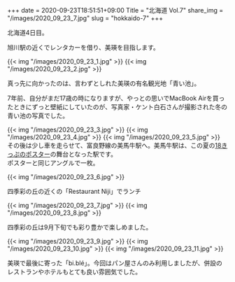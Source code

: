 +++
date  = 2020-09-23T18:51:51+09:00
Title = "北海道 Vol.7"
share_img = "/images/2020_09_23_7.jpg"
slug = "hokkaido-7"
+++

北海道4日目。

旭川駅の近くでレンタカーを借り、美瑛を目指します。


{{< img "/images/2020_09_23_1.jpg" >}}
{{< img "/images/2020_09_23_2.jpg" >}}

真っ先に向かったのは、言わずとしれた美瑛の有名観光地「青い池」。

7年前、自分がまだ17歳の時になりますが、やっとの思いでMacBook Airを買ったときにずっと壁紙にしていたのが、写真家・ケント白石さんが撮影された冬の青い池の写真でした。

{{< img "/images/2020_09_23_3.jpg" >}}
{{< img "/images/2020_09_23_4.jpg" >}}
{{< img "/images/2020_09_23_5.jpg" >}}
その後は少し車を走らせて、富良野線の美馬牛駅へ。美馬牛駅は、この夏の<a href="https://www.google.com/search?q=%E7%BE%8E%E9%A6%AC%E7%89%9B+%E3%83%9D%E3%82%B9%E3%82%BF%E3%83%BC&tbm=isch&hl=ja&chips=q:%E7%BE%8E%E9%A6%AC%E7%89%9B+%E3%83%9D%E3%82%B9%E3%82%BF%E3%83%BC,online_chips:%E9%9D%92%E6%98%A5+18+%E3%81%8D%E3%81%A3%E3%81%B7%E3%83%9D%E3%82%B9%E3%82%BF%E3%83%BC&sa=X&ved=2ahUKEwjvobzKr5PtAhUZI6YKHWdTA_oQ4lYoAnoECAEQGA&biw=1905&bih=978">18きっぷのポスター</a>の舞台となった駅です。<br>
ポスターと同じアングルで一枚。

{{< img "/images/2020_09_23_6.jpg" >}}
<p class="caption">四季彩の丘の近くの「Restaurant Niji」でランチ</p>
{{< img "/images/2020_09_23_7.jpg" >}}
{{< img "/images/2020_09_23_8.jpg" >}}

四季彩の丘は9月下旬でも彩り豊かで楽しめました。

{{< img "/images/2020_09_23_9.jpg" >}}
{{< img "/images/2020_09_23_10.jpg" >}}
{{< img "/images/2020_09_23_11.jpg" >}}


美瑛で最後に寄った「bi.blé」。今回はパン屋さんのみ利用しましたが、併設のレストランやホテルもとても良い雰囲気でした。